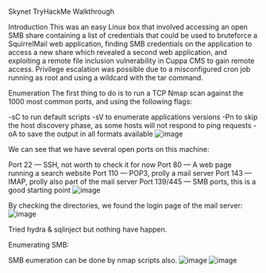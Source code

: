 Skynet TryHackMe Walkthrough

Introduction
This was an easy Linux box that involved accessing an open SMB share containing a list of credentials that could be used to bruteforce a SquirrelMail web application, finding SMB credentials on the application to access a new share which revealed a second web application, and exploiting a remote file inclusion vulnerability in Cuppa CMS to gain remote access. Privilege escalation was possible due to a misconfigured cron job running as root and using a wildcard with the tar command.

Enumeration
The first thing to do is to run a TCP Nmap scan against the 1000 most common ports, and using the following flags:

-sC to run default scripts
-sV to enumerate applications versions
-Pn to skip the host discovery phase, as some hosts will not respond to ping requests
-oA to save the output in all formats available
![image](https://user-images.githubusercontent.com/71508714/169668306-429f63c0-fa69-4b4d-b5fc-68f43121ed3d.png)

We can see that we have several open ports on this machine:

Port 22 — SSH, not worth to check it for now
Port 80 — A web page running a search website
Port 110 — POP3, prolly a mail server
Port 143 — IMAP, prolly also part of the mail server
Port 139/445 — SMB ports, this is a good starting point
![image](https://user-images.githubusercontent.com/71508714/169668382-80739b1e-7dba-48a7-a0e0-b8f03a9ca885.png)

By checking the directories, we found the login page of the mail server:
![image](https://user-images.githubusercontent.com/71508714/169668447-26c8ef56-04b8-42e5-9d00-78b46641cb70.png)

Tried hydra & sqlinject but nothing have happen.

Enumerating SMB:

SMB eumeration can be done by nmap scripts also.
![image](https://user-images.githubusercontent.com/71508714/169668548-7e0527ee-b3ab-4c22-be7d-b66797b8762d.png)
![image](https://user-images.githubusercontent.com/71508714/169668583-2bbdc350-322c-4c55-b45e-686c8f278f21.png)




